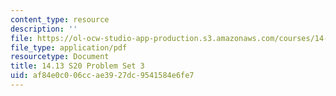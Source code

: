 ```yaml
---
content_type: resource
description: ''
file: https://ol-ocw-studio-app-production.s3.amazonaws.com/courses/14-13-psychology-and-economics-spring-2020/af84e0c006ccae3927dc9541584e6fe7_MIT14_13s20_pset3.pdf
file_type: application/pdf
resourcetype: Document
title: 14.13 S20 Problem Set 3
uid: af84e0c0-06cc-ae39-27dc-9541584e6fe7
---
```

